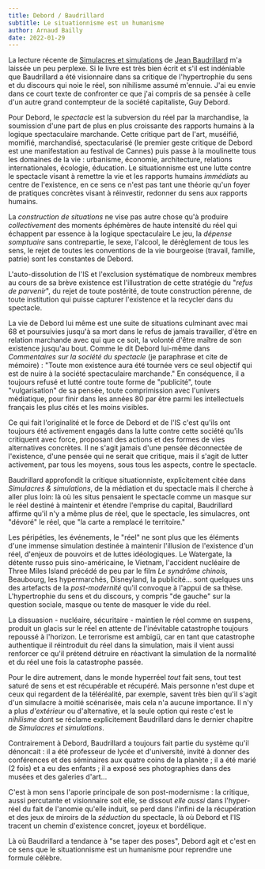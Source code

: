 ```yaml
---
title: Debord / Baudrillard
subtitle: Le situationnisme est un humanisme
author: Arnaud Bailly
date: 2022-01-29
---
```


La lecture récente de [Simulacres et simulations](http://www.editions-galilee.fr/f/index.php?sp=liv&livre_id=2631) de [Jean Baudrillard](https://fr.wikipedia.org/wiki/Jean_Baudrillard) m'a laissée un peu perplexe. Si le livre est très bien écrit et s'il est indéniable que Baudrillard a été visionnaire dans sa critique de l'hypertrophie du sens et du discours qui noie le réel, son nihilisme assumé m'ennuie. J'ai eu envie dans ce court texte de confronter ce que j'ai compris de sa pensée à celle d'un autre grand contempteur de la société capitaliste, Guy Debord.

 Pour Debord, le _spectacle_ est la subversion du réel par la marchandise, la soumission d'une part de plus en plus croissante des rapports humains à la logique spectaculaire marchande. Cette critique part de l'art, muséifié, momifié, marchandisé, spectacularisé (le premier geste critique de Debord est une manifestation au festival de Cannes) puis passe à la moulinette tous les domaines de la vie : urbanisme, économie, architecture, relations internationales, écologie, éducation. Le situationnisme est une lutte contre le spectacle visant à remettre la vie et les rapports humains _immédiats_ au centre de l'existence, en ce sens ce n'est pas tant une théorie qu'un foyer de pratiques concrètes visant à réinvestir, redonner du sens aux rapports humains.

La _construction de situations_ ne vise pas autre chose qu'à produire _collectivement_  des moments éphémères de haute intensité du réel qui échappent par essence à la logique spectaculaire Le jeu, la _dépense somptuaire_ sans contrepartie, le sexe, l'alcool, le dérèglement de tous les sens, le rejet de toutes les conventions de la vie bourgeoise (travail, famille, patrie) sont les constantes de Debord.

L'auto-dissolution de l'IS et l'exclusion systématique de nombreux membres au cours de sa brève existence est l'illustration de cette stratégie du "_refus de parvenir_", du rejet de toute postérité, de toute construction pérenne, de toute institution qui puisse capturer l'existence et la recycler dans du spectacle.

La vie de Debord lui même est une suite de situations culminant avec mai 68 et poursuivies jusqu'à sa mort dans le refus de jamais travailler, d'être en relation marchande avec qui que ce soit, la volonté d'être maître de son existence jusqu'au bout. Comme le dit Debord lui-même dans _Commentaires sur la société du spectacle_ (je paraphrase et cite de mémoire) : "Toute mon existence aura été tournée vers ce seul objectif qui est de nuire à la société spectaculaire marchande." En conséquence, il a toujours refusé et lutté contre toute forme de "publicité", toute "vulgarisation" de sa pensée, toute comprimission avec l'univers médiatique, pour finir dans les années 80 par être parmi les intellectuels français les plus cités et les moins visibles.

Ce qui fait l'originalité et le force de Debord et de l'IS c'est qu'ils ont toujours été activement engagés dans la lutte contre cette société qu'ils critiquent avec force, proposant des actions et des formes de vies alternatives concrètes. Il ne s'agit jamais d'une pensée déconnectée de l'existence, d'une pensée qui ne serait que critique, mais il s'agit de lutter activement, par tous les moyens, sous tous les aspects, contre le spectacle.

Baudrillard approfondit la critique situationniste, explicitement citée dans _Simulacres & simulations_, de la médiation et du spectacle mais il cherche à aller plus loin: là où les situs pensaient le spectacle comme un masque sur le réel destiné à maintenir et étendre l'emprise du capital, Baudrillard affirme qu'il n'y a même plus de réel, que le spectacle, les simulacres, ont "dévoré" le réel, que "la carte a remplacé le territoire."

Les péripéties, les événements, le "réel" ne sont plus que les éléments d'une immense simulation destinée à maintenir l'illusion de l'existence d'un réel, d'enjeux de pouvoirs et de luttes idéologiques. Le Watergate, la détente russo puis sino-américaine, le Vietnam, l'accident nucléaire de Three Miles Island précédé de peu par le film _Le syndrôme chinois_, Beaubourg, les hypermarchés, Disneyland, la publicité... sont quelques uns des artefacts de la _post-modernité_ qu'il convoque à l'appui de sa thèse. L'hypertrophie du sens et du discours, y compris "de gauche" sur la question sociale, masque ou tente de masquer le vide du réel.

La dissuasion - nucléaire, sécuritaire - maintien le réel comme en suspens, produit un glacis sur le réel en attente de l'inévitable catastrophe toujours repoussé à l'horizon. Le terrorisme est ambigü, car en tant que catastrophe authentique il réintroduit du réel dans la simulation, mais il vient aussi renforcer ce qu'il prétend détruire en réactivant la simulation de la normalité et du réel une fois la catastrophe passée.

Pour le dire autrement, dans le monde hyperréel _tout_ fait sens, tout test saturé de sens et est récupérable et récupéré. Mais personne n'est dupe et ceux qui regardent de la téléréalité, par exemple, savent très bien qu'il s'agit d'un simulacre à moitié scénarisée, mais cela n'a aucune importance. Il n'y a plus _d'extérieur_ ou d'alternative, et la seule option qui reste c'est le _nihilisme_ dont se réclame explicitement Baudrillard dans le dernier chapitre de _Simulacres et simulations_.

Contrairement à Debord, Baudrillard a toujours fait partie du système qu'il dénoncait : il a été professeur de lycée et d'université, invité à donner des conférences et des séminaires aux quatre coins de la planète ; il a été marié (2 fois) et a eu des enfants ; il a exposé ses photographies dans des musées et des galeries d'art...

C'est à mon sens l'aporie principale de son post-modernisme : la critique, aussi percutante et visionnaire soit elle, se dissout _elle aussi_ dans l'hyper-réel du fait de l'anomie qu'elle induit, se perd dans l'infini de la récupération et des jeux de miroirs de la _séduction_ du spectacle, là où Debord et l'IS tracent un chemin d'existence concret, joyeux et bordélique.

Là où Baudrillard a tendance à "se taper des poses", Debord agit et c'est en ce sens que le situationnisme est un humanisme pour reprendre une formule célèbre.
